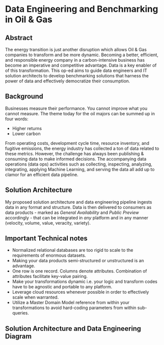 # Data Engineering and Benchmarking in Oil & Gas

## Abstract
The energy transition is just another disruption which allows Oil & Gas companies to transform and be more dynamic. Becoming a better, efficient, and responsible energy company in a carbon-intensive business has become an imperative and competitive advantage. Data is a key enabler of of this transformation. This op-ed aims to guide data engineers and IT solution architects to develop benchmarking solutions that harness the power of data and effectively democratize their consumption.

## Background
Businesses measure their performance. You cannot improve what you cannot measure. The theme today for the oil majors can be summed up in four words:
- Higher returns
- Lower carbon

From operating costs, development cycle time, resource inventory, and fugitive emissions, the energy industry has collected a ton of data related to these metrics. However, the challenge has always been publishing & consuming data to make informed decisions. The accompanying data operations (data ops) activities such as collecting, inspecting, analyzing, integrating, applying Machine Learning, and serving the data all add up to clamor for an efficient data pipeline. 

## Solution Architecture
My proposed solution architecture and data engineering pipeline ingests data in any format and structure. Data is then delivered to consumers as data products - marked as *General Availability* and *Public Preview* accordingly - that can be integrated in *any* platform and in any manner (velocity, volume, value, veracity, variety).


## Important Technical notes
- Normalized relational databases are too rigid to scale to the requirements of enormous datasets.
- Making your data products semi-structured or unstructured is an advantage.
- One row is one record. Columns denote attributes. Combination of attributes facilitate key-value pairing.
- Make your transformations dynamic i.e. your logic and transform codes have to be agnostic and portable to any platform.
- Leverage cloud resources whenever possible in order to effectively scale when warranted.
- Utilize a Master Domain Model reference from within your transformations to avoid hard-coding parameters from within sub-queries.


## Solution Architecture and Data Engineering Diagram
